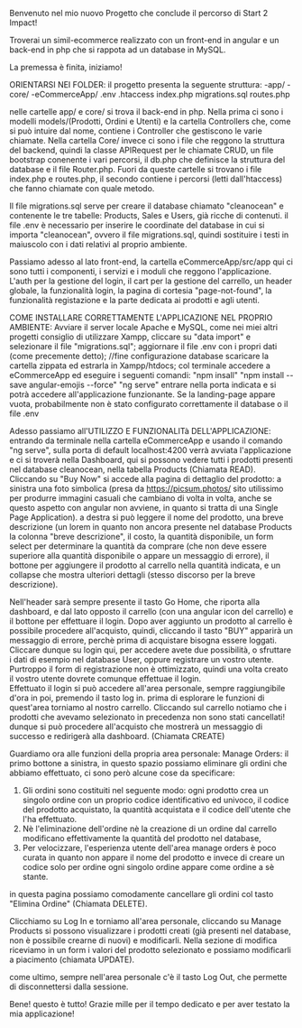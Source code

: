 Benvenuto nel mio nuovo Progetto che conclude il percorso di Start 2 Impact!

Troverai un simil-ecommerce realizzato con un front-end in angular e un back-end in php che si rappota ad un database in MySQL.

La premessa è finita, iniziamo!

ORIENTARSI NEI FOLDER:
il progetto presenta la seguente struttura: 
  -app/
  -core/
  -eCommerceApp/
  .env
  .htaccess
  index.php
  migrations.sql
  routes.php

nelle cartelle app/ e core/ si trova il back-end in php. Nella prima ci sono i modelli models/(Prodotti, Ordini e Utenti) e la cartella Controllers che, come si può 
intuire dal nome, contiene i Controller che gestiscono le varie chiamate.
Nella cartella Core/ invece ci sono i file che reggono la struttura del backend, quindi la classe APIRequest per le chiamate CRUD, un file bootstrap conenente i vari
percorsi, il db.php che definisce la struttura del database e il file Router.php. 
Fuori da queste cartelle si trovano i file index.php e routes.php, il secondo contiene i percorsi (letti dall'htaccess) che fanno chiamate con quale metodo. 

Il file migrations.sql serve per creare il database chiamato "cleanocean" e contenente le tre tabelle: Products, Sales e Users, già ricche di contenuti. 
il file .env è necessario per inserire le coordinate del database in cui si importa "cleanocean", ovvero il file migrations.sql, quindi sostituire i testi in maiuscolo
con i dati relativi al proprio ambiente. 

Passiamo adesso al lato front-end, la cartella eCommerceApp/src/app qui ci sono tutti i componenti, i servizi e i moduli che reggono l'applicazione. 
L'auth per la gestione del login, il cart per la gestione del carrello, un header globale, la funzionalità login, la pagina di cortesia "page-not-found", 
la funzionalità registazione e la parte dedicata ai prodotti e agli utenti. 

COME INSTALLARE CORRETTAMENTE L'APPLICAZIONE NEL PROPRIO AMBIENTE: 
Avviare il server locale Apache e MySQL, come nei miei altri progetti consiglio di utilizzare Xampp, 
cliccare su "data import" e selezionare il file "migrations.sql";
aggiornare il file .env con i propri dati (come precemente detto);
//fine configurazione database
scaricare la cartella zippata ed estrarla in Xampp/htdocs;
col terminale accedere a eCommerceApp ed eseguire i seguenti comandi: 
"npm insall"
"npm install --save angular-emojis --force"
"ng serve"
entrare nella porta indicata e si potrà accedere all'applicazione funzionante. 
Se la landing-page appare vuota, probabilmente non è stato configurato correttamente il database o il file .env


Adesso passiamo all'UTILIZZO E FUNZIONALITà DELL'APPLICAZIONE: 
entrando da terminale nella cartella eCommerceApp e usando il comando "ng serve", sulla porta di default localhost:4200 verrà avviata l'applicazione e ci si troverà
nella Dashboard, qui si possono vedere tutti i prodotti presenti nel database cleanocean, nella tabella Products (Chiamata READ). Cliccando su "Buy Now" si accede alla pagina
di dettaglio del prodotto: a sinistra una foto simbolica (presa da https://picsum.photos/ sito utilissimo per produrre immagini casuali che cambiano di volta in volta, 
anche se questo aspetto con angular non avviene, in quanto si tratta di una Single Page Application). a destra si può leggere il nome del prodotto, una breve descrizione
(un lorem in quanto non ancora presente nel database Products la colonna "breve descrizione", il costo, la quantità disponibile, un form select per determinare la
quantità da comprare (che non deve essere superiore alla quantità disponibile o appare un messaggio di errore), il bottone per aggiungere il prodotto al carrello
nella quantità indicata, e un collapse che mostra ulteriori dettagli (stesso discorso per la breve descrizione).

Nell'header sarà sempre presente il tasto Go Home, che riporta alla dashboard, e dal lato opposto il carrello (con una angular icon del carrello) e il bottone per effettuare il login. 
Dopo aver aggiunto un prodotto al carrello è possibile procedere all'acquisto, quindi, cliccando il tasto "BUY" apparirà un messaggio di errore, perchè prima di acquistare
bisogna essere loggati. Cliccare dunque su login qui, per accedere avete due possibilità, o sfruttare i dati di esempio nel database User, oppure registrare un vostro
utente. Purtroppo il form di registrazione non è ottimizzato, quindi una volta creato il vostro utente dovrete comunque effettuae il login.  
Effettuato il login si può accedere all'area personale, sempre raggiungibile d'ora in poi, premendo il tasto log in. prima di esplorare le funzioni di quest'area torniamo 
al nostro carrello. 
Cliccando sul carrello notiamo che i prodotti che avevamo selezionato in precedenza non sono stati cancellati! dunque si può procedere all'acquisto che mostrerà un 
messaggio di successo e redirigerà alla dashboard. (Chiamata CREATE)

Guardiamo ora alle funzioni della propria area personale: 
Manage Orders: il primo bottone a sinistra, in questo spazio possiamo eliminare gli ordini che abbiamo effettuato, ci sono però alcune cose da specificare: 
1. Gli ordini sono costituiti nel seguente modo: ogni prodotto crea un singolo ordine con un proprio codice identificativo ed univoco, il codice del prodotto acquistato, 
la quantità acquistata e il codice dell'utente che l'ha effettuato. 
2. Nè l'eliminazione dell'ordine nè la creazione di un ordine dal carrello modificano effettivamente la quantità del prodotto nel database, 
3. Per velocizzare, l'esperienza utente dell'area manage orders è poco curata in quanto non appare il nome del prodotto e invece di creare un codice solo per ordine
ogni singolo ordine appare come ordine a sè stante. 

in questa pagina possiamo comodamente cancellare gli ordini col tasto "Elimina Ordine" (Chiamata DELETE). 

Clicchiamo su Log In e torniamo all'area personale, cliccando su Manage Products si possono visualizzare i prodotti creati (già presenti nel database, non è possibile crearne di nuovi) e modificarli. Nella sezione di modifica riceviamo in un form i valori del prodotto selezionato e possiamo modificarli a piacimento (chiamata UPDATE). 

come ultimo, sempre nell'area personale c'è il tasto Log Out, che permette di disconnettersi dalla sessione. 

Bene! questo è tutto!
Grazie mille per il tempo dedicato e per aver testato la mia applicazione!
